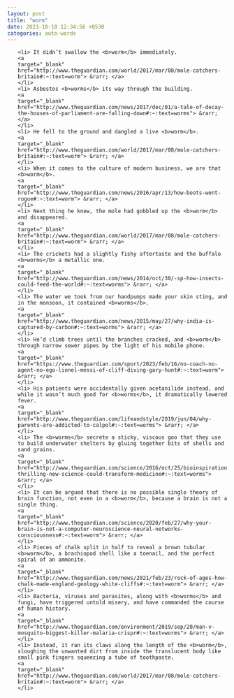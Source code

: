 ```yaml
---
layout: post
title: "worm"
date: 2023-10-10 12:34:56 +0530
categories: auto-words
---
```

<ol>

    <li> It didn’t swallow the <b>worm</b> immediately.
    <a 
    target="_blank" 
    href="http://www.theguardian.com/world/2017/mar/08/mole-catchers-britain#:~:text=worm"> &rarr; </a>
    </li>
    <li> Asbestos <b>worms</b> its way through the building.
    <a 
    target="_blank" 
    href="http://www.theguardian.com/news/2017/dec/01/a-tale-of-decay-the-houses-of-parliament-are-falling-down#:~:text=worms"> &rarr; </a>
    </li>
    <li> He fell to the ground and dangled a live <b>worm</b>.
    <a 
    target="_blank" 
    href="http://www.theguardian.com/world/2017/mar/08/mole-catchers-britain#:~:text=worm"> &rarr; </a>
    </li>
    <li> When it comes to the culture of modern business, we are that <b>worm</b>.
    <a 
    target="_blank" 
    href="http://www.theguardian.com/news/2016/apr/13/how-boots-went-rogue#:~:text=worm"> &rarr; </a>
    </li>
    <li> Next thing he knew, the mole had gobbled up the <b>worm</b> and disappeared.
    <a 
    target="_blank" 
    href="http://www.theguardian.com/world/2017/mar/08/mole-catchers-britain#:~:text=worm"> &rarr; </a>
    </li>
    <li> The crickets had a slightly fishy aftertaste and the buffalo <b>worms</b> a metallic one.
    <a 
    target="_blank" 
    href="http://www.theguardian.com/news/2014/oct/30/-sp-how-insects-could-feed-the-world#:~:text=worms"> &rarr; </a>
    </li>
    <li> The water we took from our handpumps made your skin sting, and in the monsoon, it contained <b>worms</b>.
    <a 
    target="_blank" 
    href="http://www.theguardian.com/news/2015/may/27/why-india-is-captured-by-carbon#:~:text=worms"> &rarr; </a>
    </li>
    <li> He’d climb trees until the branches cracked, and <b>worm</b> through narrow sewer pipes by the light of his mobile phone.
    <a 
    target="_blank" 
    href="https://www.theguardian.com/sport/2023/feb/16/no-coach-no-agent-no-ego-lionel-messi-of-cliff-diving-gary-hunt#:~:text=worm"> &rarr; </a>
    </li>
    <li> His patients were accidentally given acetanilide instead, and while it wasn’t much good for <b>worms</b>, it dramatically lowered fever.
    <a 
    target="_blank" 
    href="http://www.theguardian.com/lifeandstyle/2019/jun/04/why-parents-are-addicted-to-calpol#:~:text=worms"> &rarr; </a>
    </li>
    <li> The <b>worms</b> secrete a sticky, viscous goo that they use to build underwater shelters by gluing together bits of shells and sand grains.
    <a 
    target="_blank" 
    href="http://www.theguardian.com/science/2016/oct/25/bioinspiration-thrilling-new-science-could-transform-medicine#:~:text=worms"> &rarr; </a>
    </li>
    <li> It can be argued that there is no possible single theory of brain function, not even in a <b>worm</b>, because a brain is not a single thing.
    <a 
    target="_blank" 
    href="http://www.theguardian.com/science/2020/feb/27/why-your-brain-is-not-a-computer-neuroscience-neural-networks-consciousness#:~:text=worm"> &rarr; </a>
    </li>
    <li> Pieces of chalk split in half to reveal a brown tubular <b>worm</b>, a brachiopod shell like a toenail, and the perfect spiral of an ammonite.
    <a 
    target="_blank" 
    href="http://www.theguardian.com/news/2021/feb/23/rock-of-ages-how-chalk-made-england-geology-white-cliffs#:~:text=worm"> &rarr; </a>
    </li>
    <li> Bacteria, viruses and parasites, along with <b>worms</b> and fungi, have triggered untold misery, and have commanded the course of human history.
    <a 
    target="_blank" 
    href="http://www.theguardian.com/environment/2019/sep/20/man-v-mosquito-biggest-killer-malaria-crispr#:~:text=worms"> &rarr; </a>
    </li>
    <li> Instead, it ran its claws along the length of the <b>worm</b>, sloughing the unwanted dirt from inside the translucent body like small pink fingers squeezing a tube of toothpaste.
    <a 
    target="_blank" 
    href="http://www.theguardian.com/world/2017/mar/08/mole-catchers-britain#:~:text=worm"> &rarr; </a>
    </li>